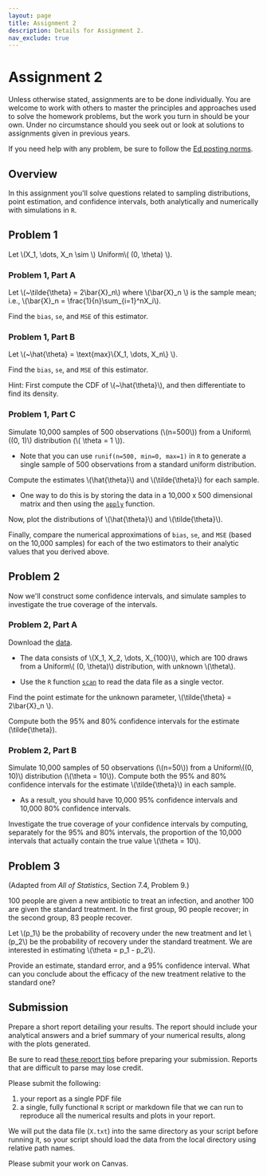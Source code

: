 ```yaml
---
layout: page
title: Assignment 2
description: Details for Assignment 2. 
nav_exclude: true
---
```

<head>
	<script src="https://cdn.mathjax.org/mathjax/latest/MathJax.js?config=TeX-AMS-MML_HTMLorMML" type="text/javascript"></script>
</head>

# Assignment 2

Unless otherwise stated, assignments are to be done individually.
You are welcome to work with others to master the principles and approaches used to
solve the homework problems, but the work you turn in should be your own.
Under no circumstance should you seek out or look at solutions to assignments given in previous years.

If you need help with any problem, be sure to follow the [Ed posting norms](ed_tips.md).

## Overview

In this assignment you'll solve questions related to sampling distributions, point estimation,
and confidence intervals, both analytically and numerically with simulations in `R`.

<!--
<p>
    <strong>Problem 1.</strong>
    Let \(X_1, \dots, X_n \sim \) Poisson \( (\lambda) \) and let
    \(~\hat{\lambda} = n^{-1}\sum_{i=1}^n X_i\).
</p>

<ol type="a">
    <li>
    Given the <span class="code">pmf</span>, \( P(X=x~|~\lambda ) =  \frac{e^{
    -\lambda}\lambda^x}{x!}\), find the
        <span class="code">bias</span>, <span class="code">se</span>, and
        <span class="code">MSE</span> of this estimator.
    </li>

    <li>
        Simulate 10,000 samples of 500 observations (\(n=500\)) in
        <span class="code">R</span>, with \( \lambda = 80 \). <br />
        <i>Hint</i>: Use <span class="code">rpois(n=500, lambda=80)</span> in
        <span class="code">R</span>  to generate a single sample of 500
        observations from a Poisson distribution with \( \lambda = 80 \).
    </li>

    <li>
        Compute the estimate \(\hat{\lambda}\) for each of the 10,000 samples.
        Plot a histogram of the 10,000 estimates.
    </li>
</ol>
-->

## Problem 1

<p> Let \(X_1, \dots, X_n \sim \) Uniform\( (0, \theta) \). </p>

### Problem 1, Part A

<p>Let \(~\tilde{\theta} = 2\bar{X}_n\) where \(\bar{X}_n \) is the sample mean; i.e., \(\bar{X}_n = \frac{1}{n}\sum_{i=1}^nX_i\).</p>

Find the `bias`, `se`, and `MSE` of this estimator.

### Problem 1, Part B

<p>Let \(~\hat{\theta} = \text{max}\{X_1, \dots, X_n\} \).</p>

Find the `bias`, `se`, and `MSE` of this estimator.

<p>Hint: First compute the CDF of \(~\hat{\theta}\), and then differentiate to
find its density.</p>

### Problem 1, Part C

<p>Simulate 10,000 samples of 500 observations (\(n=500\)) from a
Uniform\((0, 1)\) distribution (\( \theta = 1 \)).</p>

* Note that you can use `runif(n=500, min=0, max=1)` in `R` to generate a single sample of 500
observations from a standard uniform distribution.

<p>Compute the estimates \(\hat{\theta}\) and \(\tilde{\theta}\) for each
sample.</p> 

* One way to do this is by storing the data in a 10,000 x 500 dimensional matrix and then using the [`apply`](https://www.rdocumentation.org/packages/base/versions/3.5.2/topics/apply) function. 

<p>Now, plot the distributions of \(\hat{\theta}\) and \(\tilde{\theta}\).</p> 

Finally, compare the numerical approximations of `bias`, `se`, and
`MSE` (based on the 10,000 samples) for each of the two estimators to their analytic values that you derived above.

## Problem 2

Now we'll construct some confidence intervals, and simulate samples to investigate the true coverage of the intervals.	

### Problem 2, Part A

Download the [data](../assets/hw2/X.txt).

* <p>The data consists of \(X_1, X_2, \dots, X_{100}\), which are 100 draws from a Uniform\( (0, \theta)\) distribution, with unknown \(\theta\).</p>

* Use the `R` function [`scan`](https://stat.ethz.ch/R-manual/R-devel/library/base/html/scan.html) to read the data file as a single vector.

<p>Find the point estimate for the unknown parameter,
\(\tilde{\theta} = 2\bar{X}_n \). 

Compute both the 95% and 80% confidence
intervals for the estimate \(\tilde{\theta}\).</p>

### Problem 2, Part B

<p>Simulate 10,000 samples of 50 observations (\(n=50\)) from a
Uniform\((0, 10)\) distribution (\(\theta = 10\)).
Compute both the 95% and 80% confidence intervals for the estimate
\(\tilde{\theta}\) in each sample. </p>

* As a result, you should have 10,000 95% confidence intervals and 10,000 80% confidence intervals.

<p>Investigate the true coverage
of your confidence intervals by computing, separately for the 95% and 80% intervals,
the proportion of the 10,000 intervals that actually contain the true value \(\theta = 10\).</p>

## Problem 3

(Adapted from <i>All of Statistics</i>, Section 7.4, Problem 9.)

100 people are given a new antibiotic to treat an infection, and another
100 are given the standard treatment. In the first group, 90 people recover; in the
second group, 83 people recover. 

<p>Let \(p_1\) be the probability of recovery
under the new treatment and let \(p_2\) be the probability of recovery
under the standard treatment. We are interested in estimating \(\theta = p_1 - p_2\).</p>

<p>Provide an estimate, standard error, and a 95% confidence
interval. What can you conclude about the efficacy of the new treatment relative to
the standard one?
</p>

## Submission

Prepare a short report detailing your results. The report should include
your analytical answers and a brief summary of your numerical results, along
with the plots generated.

Be sure to read [these report tips](report_tips.md) before preparing your submission. 
Reports that are difficult to parse may lose credit. 

Please submit the following:
1. your report as a single PDF file
2. a single, fully functional `R` script or markdown file that we can run to reproduce all the numerical results and plots in your report.

We will put the data file (`X.txt`) into the same directory as your script before running it, so your script should load the data from the local directory using relative path names.


Please submit your work on Canvas.

